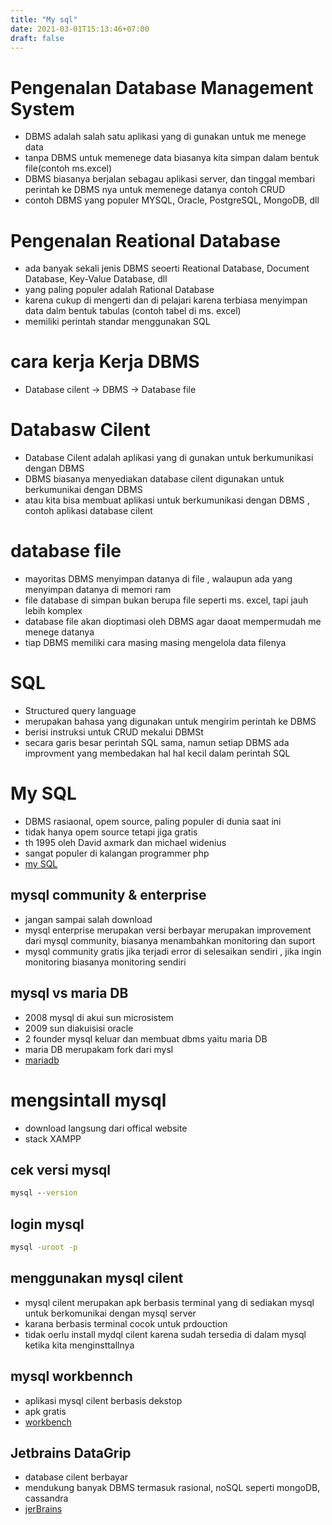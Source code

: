 ```yaml
---
title: "My sql"
date: 2021-03-01T15:13:46+07:00
draft: false
---
```


# Pengenalan Database Management System
- DBMS adalah salah satu aplikasi yang di gunakan untuk me menege data
- tanpa DBMS untuk memenege data biasanya kita simpan dalam bentuk file(contoh ms.excel)
- DBMS biasanya berjalan sebagau aplikasi server, dan tinggal membari perintah ke DBMS nya untuk memenege datanya contoh CRUD
- contoh DBMS yang populer MYSQL, Oracle, PostgreSQL, MongoDB, dll


# Pengenalan Reational Database 
- ada banyak sekali jenis DBMS seoerti Reational Database, Document Database, Key-Value Database, dll
- yang paling populer adalah Rational Database
- karena cukup di mengerti dan di pelajari karena terbiasa menyimpan data dalm bentuk tabulas (contoh tabel di ms. excel)
- memiliki perintah standar menggunakan SQL


# cara  kerja Kerja DBMS 
- Database cilent -> DBMS -> Database file
  
# Databasw Cilent
- Database Cilent adalah aplikasi yang di gunakan untuk berkumunikasi dengan DBMS
- DBMS biasanya menyediakan database cilent digunakan untuk berkumunikai dengan DBMS
- atau kita bisa membuat aplikasi untuk berkumunikasi dengan DBMS , contoh aplikasi database cilent


# database file 
- mayoritas DBMS menyimpan datanya di file , walaupun ada yang menyimpan datanya di memori ram
- file database di simpan bukan berupa file seperti ms. excel, tapi jauh lebih komplex
- database file akan dioptimasi oleh DBMS agar daoat mempermudah me menege datanya
- tiap DBMS memiliki cara masing masing mengelola data filenya

# SQL 
- Structured query language
- merupakan bahasa yang digunakan untuk mengirim perintah ke DBMS
- berisi instruksi untuk CRUD mekalui DBMSt
- secara garis besar perintah SQL sama, namun setiap DBMS ada improvment yang membedakan hal hal kecil dalam perintah SQL

# My SQL
- DBMS rasiaonal, opem source, paling populer di dunia saat ini
- tidak hanya opem source tetapi jiga gratis
- th 1995 oleh David axmark dan michael widenius
- sangat populer di kalangan programmer php
- [my SQL](www.mysql.com)

## mysql community & enterprise
- jangan sampai salah download
- mysql enterprise merupakan versi berbayar merupakan improvement dari  mysql community, biasanya menambahkan monitoring dan suport
- mysql community gratis jika terjadi error di selesaikan sendiri , jika ingin monitoring biasanya monitoring sendiri

## mysql vs maria DB 
- 2008 mysql di akui sun microsistem
- 2009 sun diakuisisi oracle
- 2 founder mysql keluar dan membuat dbms yaitu maria DB 
- maria DB merupakam fork dari mysl
- [mariadb](www.mariadb.org)

# mengsintall mysql 
- download langsung dari offical website 
- stack XAMPP

## cek versi mysql 
```cmd 
mysql --version
```

## login mysql 
```cmd 
mysql -uroot -p
```

## menggunakan mysql cilent
- mysql cilent merupakan apk berbasis terminal yang di sediakan mysql untuk berkomunikai dengan mysql server
- karana berbasis terminal cocok untuk prdouction
- tidak oerlu install mydql cilent karena sudah tersedia di dalam mysql ketika kita menginsttallnya

## mysql workbennch
- aplikasi mysql cilent berbasis dekstop
- apk gratis
- [workbench](www.mysql.com/product/workbench)

## Jetbrains DataGrip
- database cilent berbayar
- mendukung banyak DBMS termasuk rasional, noSQL seperti mongoDB, cassandra
- [jerBrains](www.jetbrains.com/datagrip)